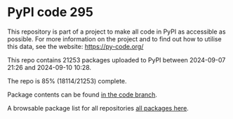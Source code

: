 # PyPI code 295

This repository is part of a project to make all code in PyPI as accessible as possible. For more information 
on the project and to find out how to utilise this data, see the website: https://py-code.org/

This repo contains 21253 packages uploaded to PyPI between 
2024-09-07 21:26 and 2024-09-10 10:28.

The repo is 85% (18114/21253) complete.

Package contents can be found [in the code branch](https://github.com/pypi-data/pypi-mirror-295/tree/code/packages).

A browsable package list for all repositories [all packages here](https://py-code.org/repositories/pypi-mirror-295).


